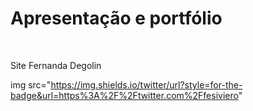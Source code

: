 <h1>Apresentação e portfólio</h1>
<br>
<p>Site Fernanda Degolin</p>


<!-- Badge - Twitter -->
  img src="https://img.shields.io/twitter/url?style=for-the-badge&url=https%3A%2F%2Ftwitter.com%2Ffesiviero"
